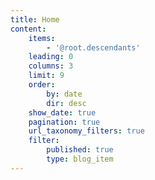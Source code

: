 ```yaml
---
title: Home
content:
    items:
        - '@root.descendants'
    leading: 0
    columns: 3
    limit: 9
    order:
        by: date
        dir: desc
    show_date: true
    pagination: true
    url_taxonomy_filters: true
    filter:
        published: true
        type: blog_item
---
```


